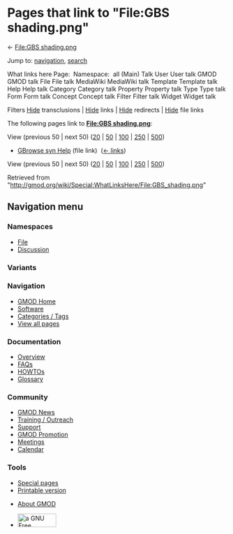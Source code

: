 <div id="mw-page-base" class="noprint">

</div>

<div id="mw-head-base" class="noprint">

</div>

<div id="content" class="mw-body" role="main">

<span id="top"></span>

<div id="mw-js-message" style="display:none;">

</div>



# <span dir="auto">Pages that link to "File:GBS shading.png"</span>

<div id="bodyContent">

<div id="contentSub">

← [File:GBS
shading.png](/wiki/File:GBS_shading.png "File:GBS shading.png")

</div>

<div id="jump-to-nav" class="mw-jump">

Jump to: [navigation](#mw-navigation), [search](#p-search)

</div>

<div id="mw-content-text">

What links here Page:  Namespace:  all (Main) Talk User User talk GMOD
GMOD talk File File talk MediaWiki MediaWiki talk Template Template talk
Help Help talk Category Category talk Property Property talk Type Type
talk Form Form talk Concept Concept talk Filter Filter talk Widget
Widget talk

Filters
[Hide](/mediawiki/index.php?title=Special:WhatLinksHere/File:GBS_shading.png&hidetrans=1 "Special:WhatLinksHere/File:GBS shading.png")
transclusions \|
[Hide](/mediawiki/index.php?title=Special:WhatLinksHere/File:GBS_shading.png&hidelinks=1 "Special:WhatLinksHere/File:GBS shading.png")
links \|
[Hide](/mediawiki/index.php?title=Special:WhatLinksHere/File:GBS_shading.png&hideredirs=1 "Special:WhatLinksHere/File:GBS shading.png")
redirects \|
[Hide](/mediawiki/index.php?title=Special:WhatLinksHere/File:GBS_shading.png&hideimages=1 "Special:WhatLinksHere/File:GBS shading.png")
file links

The following pages link to **[File:GBS
shading.png](/wiki/File:GBS_shading.png "File:GBS shading.png")**:

View (previous 50 \| next 50)
([20](/mediawiki/index.php?title=Special:WhatLinksHere/File:GBS_shading.png&limit=20 "Special:WhatLinksHere/File:GBS shading.png")
\|
[50](/mediawiki/index.php?title=Special:WhatLinksHere/File:GBS_shading.png&limit=50 "Special:WhatLinksHere/File:GBS shading.png")
\|
[100](/mediawiki/index.php?title=Special:WhatLinksHere/File:GBS_shading.png&limit=100 "Special:WhatLinksHere/File:GBS shading.png")
\|
[250](/mediawiki/index.php?title=Special:WhatLinksHere/File:GBS_shading.png&limit=250 "Special:WhatLinksHere/File:GBS shading.png")
\|
[500](/mediawiki/index.php?title=Special:WhatLinksHere/File:GBS_shading.png&limit=500 "Special:WhatLinksHere/File:GBS shading.png"))

- [GBrowse syn Help](/wiki/GBrowse_syn_Help "GBrowse syn Help") (file
  link) ‎ <span class="mw-whatlinkshere-tools">([←
  links](/mediawiki/index.php?title=Special:WhatLinksHere&target=GBrowse+syn+Help "Special:WhatLinksHere"))</span>

View (previous 50 \| next 50)
([20](/mediawiki/index.php?title=Special:WhatLinksHere/File:GBS_shading.png&limit=20 "Special:WhatLinksHere/File:GBS shading.png")
\|
[50](/mediawiki/index.php?title=Special:WhatLinksHere/File:GBS_shading.png&limit=50 "Special:WhatLinksHere/File:GBS shading.png")
\|
[100](/mediawiki/index.php?title=Special:WhatLinksHere/File:GBS_shading.png&limit=100 "Special:WhatLinksHere/File:GBS shading.png")
\|
[250](/mediawiki/index.php?title=Special:WhatLinksHere/File:GBS_shading.png&limit=250 "Special:WhatLinksHere/File:GBS shading.png")
\|
[500](/mediawiki/index.php?title=Special:WhatLinksHere/File:GBS_shading.png&limit=500 "Special:WhatLinksHere/File:GBS shading.png"))

</div>

<div class="printfooter">

Retrieved from
"<http://gmod.org/wiki/Special:WhatLinksHere/File:GBS_shading.png>"

</div>

<div id="catlinks" class="catlinks catlinks-allhidden">

</div>

<div class="visualClear">

</div>

</div>

</div>

<div id="mw-navigation">

## Navigation menu

<div id="mw-head">



<div id="left-navigation">

<div id="p-namespaces" class="vectorTabs" role="navigation"
aria-labelledby="p-namespaces-label">

### Namespaces

- <span id="ca-nstab-image"><a href="/wiki/File:GBS_shading.png" accesskey="c"
  title="View the file page [c]">File</a></span>
- <span id="ca-talk"><a
  href="/mediawiki/index.php?title=File_talk:GBS_shading.png&amp;action=edit&amp;redlink=1"
  accesskey="t"
  title="Discussion about the content page [t]">Discussion</a></span>

</div>

<div id="p-variants" class="vectorMenu emptyPortlet" role="navigation"
aria-labelledby="p-variants-label">

### 

### Variants[](#)

<div class="menu">

</div>

</div>

</div>

<div id="right-navigation">





</div>



</div>

</div>

</div>

<div id="mw-panel">

<div id="p-logo" role="banner">

<a href="/wiki/Main_Page"
style="background-image: url(http://gmod.org/images/GMOD-cogs.png);"
title="Visit the main page"></a>

</div>

<div id="p-Navigation" class="portal" role="navigation"
aria-labelledby="p-Navigation-label">

### Navigation

<div class="body">

- <span id="n-GMOD-Home">[GMOD Home](/wiki/Main_Page)</span>
- <span id="n-Software">[Software](/wiki/GMOD_Components)</span>
- <span id="n-Categories-.2F-Tags">[Categories /
  Tags](/wiki/Categories)</span>
- <span id="n-View-all-pages">[View all
  pages](/wiki/Special:AllPages)</span>

</div>

</div>

<div id="p-Documentation" class="portal" role="navigation"
aria-labelledby="p-Documentation-label">

### Documentation

<div class="body">

- <span id="n-Overview">[Overview](/wiki/Overview)</span>
- <span id="n-FAQs">[FAQs](/wiki/Category:FAQ)</span>
- <span id="n-HOWTOs">[HOWTOs](/wiki/Category:HOWTO)</span>
- <span id="n-Glossary">[Glossary](/wiki/Glossary)</span>

</div>

</div>

<div id="p-Community" class="portal" role="navigation"
aria-labelledby="p-Community-label">

### Community

<div class="body">

- <span id="n-GMOD-News">[GMOD News](/wiki/GMOD_News)</span>
- <span id="n-Training-.2F-Outreach">[Training /
  Outreach](/wiki/Training_and_Outreach)</span>
- <span id="n-Support">[Support](/wiki/Support)</span>
- <span id="n-GMOD-Promotion">[GMOD
  Promotion](/wiki/GMOD_Promotion)</span>
- <span id="n-Meetings">[Meetings](/wiki/Meetings)</span>
- <span id="n-Calendar">[Calendar](/wiki/Calendar)</span>

</div>

</div>

<div id="p-tb" class="portal" role="navigation"
aria-labelledby="p-tb-label">

### Tools

<div class="body">

- <span id="t-specialpages"><a href="/wiki/Special:SpecialPages" accesskey="q"
  title="A list of all special pages [q]">Special pages</a></span>
- <span id="t-print"><a
  href="/mediawiki/index.php?title=Special:WhatLinksHere/File:GBS_shading.png&amp;printable=yes"
  rel="alternate" accesskey="p"
  title="Printable version of this page [p]">Printable version</a></span>

</div>

</div>

</div>

</div>

<div id="footer" role="contentinfo">

- <span id="footer-places-about">[About
  GMOD](/wiki/GMOD:About "GMOD:About")</span>

<!-- -->

- <span id="footer-copyrightico">[<img src="http://www.gnu.org/graphics/gfdl-logo-small.png" width="88"
  height="31" alt="a GNU Free Documentation License" />](http://www.gnu.org/licenses/fdl-1.3.html)</span>




</div>
